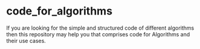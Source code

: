 # code_for_algorithms
If you are looking for the simple and structured code of different algorithms then this repository may help you  that comprises code for Algorithms and their use cases.
